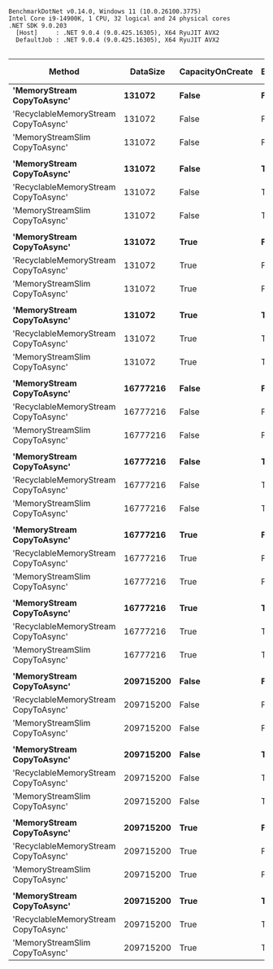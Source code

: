```

BenchmarkDotNet v0.14.0, Windows 11 (10.0.26100.3775)
Intel Core i9-14900K, 1 CPU, 32 logical and 24 physical cores
.NET SDK 9.0.203
  [Host]     : .NET 9.0.4 (9.0.425.16305), X64 RyuJIT AVX2
  DefaultJob : .NET 9.0.4 (9.0.425.16305), X64 RyuJIT AVX2


```
| Method                               | DataSize  | CapacityOnCreate | BulkInitialFill | Mean         | Error      | StdDev     | Ratio | RatioSD | Gen0      | Gen1      | Gen2      | Allocated     | Alloc Ratio |
|------------------------------------- |---------- |----------------- |---------------- |-------------:|-----------:|-----------:|------:|--------:|----------:|----------:|----------:|--------------:|------------:|
| **&#39;MemoryStream CopyToAsync&#39;**           | **131072**    | **False**            | **False**           |     **4.897 ms** |  **0.0404 ms** |  **0.0378 ms** |  **1.00** |    **0.01** |  **203.1250** |  **203.1250** |  **203.1250** |       **1262 KB** |       **1.000** |
| &#39;RecyclableMemoryStream CopyToAsync&#39; | 131072    | False            | False           |     4.898 ms |  0.0343 ms |  0.0321 ms |  1.00 |    0.01 |         - |         - |         - |       2.23 KB |       0.002 |
| &#39;MemoryStreamSlim CopyToAsync&#39;       | 131072    | False            | False           |     4.864 ms |  0.0211 ms |  0.0198 ms |  0.99 |    0.01 |         - |         - |         - |       2.43 KB |       0.002 |
|                                      |           |                  |                 |              |            |            |       |         |           |           |           |               |             |
| **&#39;MemoryStream CopyToAsync&#39;**           | **131072**    | **False**            | **True**            |     **4.886 ms** |  **0.0432 ms** |  **0.0405 ms** |  **1.00** |    **0.01** |  **203.1250** |  **203.1250** |  **203.1250** |     **641.42 KB** |       **1.000** |
| &#39;RecyclableMemoryStream CopyToAsync&#39; | 131072    | False            | True            |     4.912 ms |  0.0328 ms |  0.0306 ms |  1.01 |    0.01 |         - |         - |         - |       2.23 KB |       0.003 |
| &#39;MemoryStreamSlim CopyToAsync&#39;       | 131072    | False            | True            |     4.889 ms |  0.0384 ms |  0.0359 ms |  1.00 |    0.01 |         - |         - |         - |       2.43 KB |       0.004 |
|                                      |           |                  |                 |              |            |            |       |         |           |           |           |               |             |
| **&#39;MemoryStream CopyToAsync&#39;**           | **131072**    | **True**             | **False**           |     **4.887 ms** |  **0.0244 ms** |  **0.0228 ms** |  **1.00** |    **0.01** |  **203.1250** |  **203.1250** |  **203.1250** |     **641.42 KB** |       **1.000** |
| &#39;RecyclableMemoryStream CopyToAsync&#39; | 131072    | True             | False           |     4.914 ms |  0.0340 ms |  0.0318 ms |  1.01 |    0.01 |         - |         - |         - |       2.23 KB |       0.003 |
| &#39;MemoryStreamSlim CopyToAsync&#39;       | 131072    | True             | False           |     4.901 ms |  0.0413 ms |  0.0386 ms |  1.00 |    0.01 |         - |         - |         - |       2.43 KB |       0.004 |
|                                      |           |                  |                 |              |            |            |       |         |           |           |           |               |             |
| **&#39;MemoryStream CopyToAsync&#39;**           | **131072**    | **True**             | **True**            |     **4.903 ms** |  **0.0395 ms** |  **0.0369 ms** |  **1.00** |    **0.01** |  **203.1250** |  **203.1250** |  **203.1250** |     **641.41 KB** |       **1.000** |
| &#39;RecyclableMemoryStream CopyToAsync&#39; | 131072    | True             | True            |     4.902 ms |  0.0403 ms |  0.0377 ms |  1.00 |    0.01 |         - |         - |         - |       2.22 KB |       0.003 |
| &#39;MemoryStreamSlim CopyToAsync&#39;       | 131072    | True             | True            |     4.894 ms |  0.0279 ms |  0.0261 ms |  1.00 |    0.01 |         - |         - |         - |       2.42 KB |       0.004 |
|                                      |           |                  |                 |              |            |            |       |         |           |           |           |               |             |
| **&#39;MemoryStream CopyToAsync&#39;**           | **16777216**  | **False**            | **False**           |    **81.477 ms** |  **1.5778 ms** |  **1.6203 ms** |  **1.00** |    **0.03** | **3500.0000** | **3500.0000** | **3500.0000** |  **163827.26 KB** |       **1.000** |
| &#39;RecyclableMemoryStream CopyToAsync&#39; | 16777216  | False            | False           |   624.013 ms |  3.1840 ms |  2.9783 ms |  7.66 |    0.15 |         - |         - |         - |     382.54 KB |       0.002 |
| &#39;MemoryStreamSlim CopyToAsync&#39;       | 16777216  | False            | False           |   103.947 ms |  1.7337 ms |  1.6217 ms |  1.28 |    0.03 |         - |         - |         - |       7.03 KB |       0.000 |
|                                      |           |                  |                 |              |            |            |       |         |           |           |           |               |             |
| **&#39;MemoryStream CopyToAsync&#39;**           | **16777216**  | **False**            | **True**            |    **79.419 ms** |  **1.3835 ms** |  **1.2942 ms** |  **1.00** |    **0.02** |  **857.1429** |  **857.1429** |  **857.1429** |    **81924.4 KB** |       **1.000** |
| &#39;RecyclableMemoryStream CopyToAsync&#39; | 16777216  | False            | True            |   624.408 ms |  4.5190 ms |  4.2271 ms |  7.86 |    0.14 |         - |         - |         - |      45.02 KB |       0.001 |
| &#39;MemoryStreamSlim CopyToAsync&#39;       | 16777216  | False            | True            |   125.978 ms |  0.8135 ms |  0.7609 ms |  1.59 |    0.03 |         - |         - |         - |       7.56 KB |       0.000 |
|                                      |           |                  |                 |              |            |            |       |         |           |           |           |               |             |
| **&#39;MemoryStream CopyToAsync&#39;**           | **16777216**  | **True**             | **False**           |    **78.796 ms** |  **0.9133 ms** |  **0.8543 ms** |  **1.00** |    **0.01** |  **857.1429** |  **857.1429** |  **857.1429** |    **81924.4 KB** |       **1.000** |
| &#39;RecyclableMemoryStream CopyToAsync&#39; | 16777216  | True             | False           |   624.585 ms |  5.7377 ms |  5.3670 ms |  7.93 |    0.11 |         - |         - |         - |       45.2 KB |       0.001 |
| &#39;MemoryStreamSlim CopyToAsync&#39;       | 16777216  | True             | False           |   125.744 ms |  0.9553 ms |  0.8936 ms |  1.60 |    0.02 |         - |         - |         - |       7.63 KB |       0.000 |
|                                      |           |                  |                 |              |            |            |       |         |           |           |           |               |             |
| **&#39;MemoryStream CopyToAsync&#39;**           | **16777216**  | **True**             | **True**            |    **79.449 ms** |  **1.2619 ms** |  **1.1804 ms** |  **1.00** |    **0.02** |  **857.1429** |  **857.1429** |  **857.1429** |    **81924.4 KB** |       **1.000** |
| &#39;RecyclableMemoryStream CopyToAsync&#39; | 16777216  | True             | True            |   628.713 ms |  3.8275 ms |  3.5802 ms |  7.92 |    0.12 |         - |         - |         - |      45.44 KB |       0.001 |
| &#39;MemoryStreamSlim CopyToAsync&#39;       | 16777216  | True             | True            |   126.012 ms |  0.8654 ms |  0.8095 ms |  1.59 |    0.03 |         - |         - |         - |       7.63 KB |       0.000 |
|                                      |           |                  |                 |              |            |            |       |         |           |           |           |               |             |
| **&#39;MemoryStream CopyToAsync&#39;**           | **209715200** | **False**            | **False**           |   **895.971 ms** | **12.9062 ms** | **12.0725 ms** |  **1.00** |    **0.02** | **2000.0000** | **2000.0000** | **2000.0000** | **2621427.52 KB** |       **1.000** |
| &#39;RecyclableMemoryStream CopyToAsync&#39; | 209715200 | False            | False           | 7,920.621 ms | 20.7709 ms | 19.4291 ms |  8.84 |    0.12 | 2000.0000 |         - |         - |   50742.32 KB |       0.019 |
| &#39;MemoryStreamSlim CopyToAsync&#39;       | 209715200 | False            | False           | 1,388.802 ms | 11.4180 ms | 10.6804 ms |  1.55 |    0.02 |         - |         - |         - |      40.12 KB |       0.000 |
|                                      |           |                  |                 |              |            |            |       |         |           |           |           |               |             |
| **&#39;MemoryStream CopyToAsync&#39;**           | **209715200** | **False**            | **True**            |   **717.077 ms** |  **6.3184 ms** |  **5.9102 ms** |  **1.00** |    **0.01** |         **-** |         **-** |         **-** | **1024004.46 KB** |       **1.000** |
| &#39;RecyclableMemoryStream CopyToAsync&#39; | 209715200 | False            | True            | 7,915.937 ms | 31.6060 ms | 29.5642 ms | 11.04 |    0.10 |         - |         - |         - |      523.6 KB |       0.001 |
| &#39;MemoryStreamSlim CopyToAsync&#39;       | 209715200 | False            | True            | 1,500.233 ms |  9.7613 ms |  9.1307 ms |  2.09 |    0.02 |         - |         - |         - |      43.52 KB |       0.000 |
|                                      |           |                  |                 |              |            |            |       |         |           |           |           |               |             |
| **&#39;MemoryStream CopyToAsync&#39;**           | **209715200** | **True**             | **False**           |   **729.782 ms** |  **5.4017 ms** |  **5.0528 ms** |  **1.00** |    **0.01** |         **-** |         **-** |         **-** | **1024004.22 KB** |       **1.000** |
| &#39;RecyclableMemoryStream CopyToAsync&#39; | 209715200 | True             | False           | 7,918.119 ms | 26.7204 ms | 24.9943 ms | 10.85 |    0.08 |         - |         - |         - |     523.16 KB |       0.001 |
| &#39;MemoryStreamSlim CopyToAsync&#39;       | 209715200 | True             | False           | 1,502.928 ms | 10.3252 ms |  9.6582 ms |  2.06 |    0.02 |         - |         - |         - |      43.84 KB |       0.000 |
|                                      |           |                  |                 |              |            |            |       |         |           |           |           |               |             |
| **&#39;MemoryStream CopyToAsync&#39;**           | **209715200** | **True**             | **True**            |   **722.332 ms** |  **6.1485 ms** |  **5.7513 ms** |  **1.00** |    **0.01** |         **-** |         **-** |         **-** | **1024004.46 KB** |       **1.000** |
| &#39;RecyclableMemoryStream CopyToAsync&#39; | 209715200 | True             | True            | 7,923.251 ms | 21.6769 ms | 20.2766 ms | 10.97 |    0.09 |         - |         - |         - |     523.08 KB |       0.001 |
| &#39;MemoryStreamSlim CopyToAsync&#39;       | 209715200 | True             | True            | 1,504.902 ms |  8.7599 ms |  8.1940 ms |  2.08 |    0.02 |         - |         - |         - |       43.8 KB |       0.000 |

